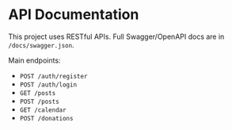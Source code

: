 # API Documentation

This project uses RESTful APIs. Full Swagger/OpenAPI docs are in `/docs/swagger.json`.

Main endpoints:
- `POST /auth/register`
- `POST /auth/login`
- `GET /posts`
- `POST /posts`
- `GET /calendar`
- `POST /donations`
